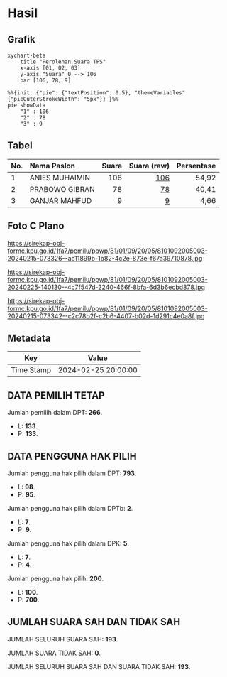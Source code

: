 # Hasil

## Grafik

```mermaid
xychart-beta
    title "Perolehan Suara TPS"
    x-axis [01, 02, 03]
    y-axis "Suara" 0 --> 106
    bar [106, 78, 9]
```

```mermaid
%%{init: {"pie": {"textPosition": 0.5}, "themeVariables": {"pieOuterStrokeWidth": "5px"}} }%%
pie showData
    "1" : 106
    "2" : 78
    "3" : 9
```

## Tabel

| No. | Nama Paslon    | Suara | Suara (raw) | Persentase |
|:--- |:-------------- | -----:| -----------:| ----------:|
| 1   | ANIES MUHAIMIN | 106   | [106][p-1]  | 54,92      |
| 2   | PRABOWO GIBRAN | 78    | [78][p-2]   | 40,41      |
| 3   | GANJAR MAHFUD  | 9     | [9][p-3]    | 4,66       |


[p-1]: https://github.com/gigit-pemilu/pemilu-2024-81-maluku/blob/main/pilpres/hitung-suara/sub/81-maluku/sub/01-maluku-tengah/sub/09-banda/sub/2005-kampung-baru/sub/003-tps/sub/paslon-1.txt
[p-2]: https://github.com/gigit-pemilu/pemilu-2024-81-maluku/blob/main/pilpres/hitung-suara/sub/81-maluku/sub/01-maluku-tengah/sub/09-banda/sub/2005-kampung-baru/sub/003-tps/sub/paslon-2.txt
[p-3]: https://github.com/gigit-pemilu/pemilu-2024-81-maluku/blob/main/pilpres/hitung-suara/sub/81-maluku/sub/01-maluku-tengah/sub/09-banda/sub/2005-kampung-baru/sub/003-tps/sub/paslon-3.txt

## Foto C Plano

https://sirekap-obj-formc.kpu.go.id/1fa7/pemilu/ppwp/81/01/09/20/05/8101092005003-20240215-073326--ac11899b-1b82-4c2e-873e-f67a39710878.jpg

https://sirekap-obj-formc.kpu.go.id/1fa7/pemilu/ppwp/81/01/09/20/05/8101092005003-20240225-140130--4c7f547d-2240-466f-8bfa-6d3b6ecbd878.jpg

https://sirekap-obj-formc.kpu.go.id/1fa7/pemilu/ppwp/81/01/09/20/05/8101092005003-20240215-073342--c2c78b2f-c2b6-4407-b02d-1d291c4e0a8f.jpg


## Metadata

| Key        | Value               |
| ---------- | ------------------- |
| Time Stamp | 2024-02-25 20:00:00 |


## DATA PEMILIH TETAP

Jumlah pemilih dalam DPT: **266**.
 * L: **133**.
 * P: **133**.

## DATA PENGGUNA HAK PILIH

Jumlah pengguna hak pilih dalam DPT: **793**.
 * L: **98**.
 * P: **95**.

Jumlah pengguna hak pilih dalam DPTb: **2**.
 * L: **7**.
 * P: **9**.

Jumlah pengguna hak pilih dalam DPK: **5**.
 * L: **7**.
 * P: **4**.

Jumlah pengguna hak pilih: **200**.
 * L: **100**.
 * P: **700**.

## JUMLAH SUARA SAH DAN TIDAK SAH

JUMLAH SELURUH SUARA SAH: **193**.

JUMLAH SUARA TIDAK SAH: **0**.

JUMLAH SELURUH SUARA SAH DAN SUARA TIDAK SAH: **193**.


